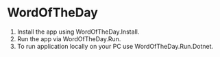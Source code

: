 # WordOfTheDay
1. Install the app using WordOfTheDay.Install.
2. Run the app via WordOfTheDay.Run.
3. To run application locally on your PC use WordOfTheDay.Run.Dotnet.
